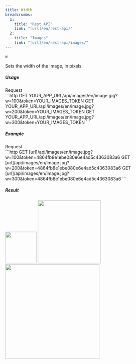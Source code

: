 ```yaml
---
title: Width
breadcrumbs:
  1:
    title: "Rest API"
    link: "[url]/en/rest-api/"
  2:
    title: "Images"
    link: "[url]/en/rest-api/images/"
---
```


`w`

Sets the width of the image, in pixels.

##### Usage

<div class="file-header">Request</div>
```http
GET YOUR_APP_URL/api/images/en/image.jpg?w=100&token=YOUR_IMAGES_TOKEN
GET YOUR_APP_URL/api/images/en/image.jpg?w=200&token=YOUR_IMAGES_TOKEN
GET YOUR_APP_URL/api/images/en/image.jpg?w=300&token=YOUR_IMAGES_TOKEN
```

##### Example

<div class="file-header">Request</div>
```http
GET [url]/api/images/en/image.jpg?w=100&token=4864fb8e1ebe080e6e4ad5c4363083a6
GET [url]/api/images/en/image.jpg?w=200&token=4864fb8e1ebe080e6e4ad5c4363083a6
GET [url]/api/images/en/image.jpg?w=300&token=4864fb8e1ebe080e6e4ad5c4363083a6
```

##### Result

<img width="100" class="inline" src="[url]/api/images/en/image.jpg?w=100&token=4864fb8e1ebe080e6e4ad5c4363083a6">
<img width="200" class="inline" src="[url]/api/images/en/image.jpg?w=200&token=4864fb8e1ebe080e6e4ad5c4363083a6">
<img width="300" class="inline" src="[url]/api/images/en/image.jpg?w=300&token=4864fb8e1ebe080e6e4ad5c4363083a6">
